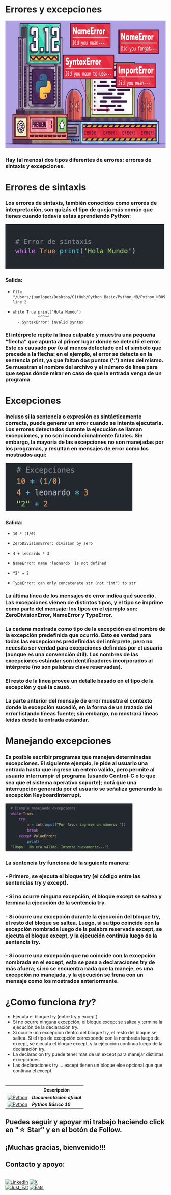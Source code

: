 # Errores y excepciones
<img src="../imagenes/14.-PyE&E.png" width="700" height="400">

### Hay (al menos) dos tipos diferentes de errores: errores de sintaxis y excepciones.

# Errores de sintaxis

### Los errores de sintaxis, también conocidos como errores de interpretación, son quizás el tipo de queja más común que tienes cuando todavía estás aprendiendo Python:

<img src="../imagenes/14.-PycdES.png" width="500" height="140">

### Salida:
-     File "/Users/juanlopez/Desktop/GitHub/Python_Basic/Python_NB/Python_NB09.py", line 2
-     while True print('Hola Mundo')
                 ^^^^^
        - SyntaxError: invalid syntax

### El intérprete repite la línea culpable y muestra una pequeña “flecha” que apunta al primer lugar donde se detectó el error. Este es causado por (o al menos detectado en) el símbolo que precede a la flecha: en el ejemplo, el error se detecta en la sentencia print, ya que faltan dos puntos (':') antes del mismo. Se muestran el nombre del archivo y el número de línea para que sepas dónde mirar en caso de que la entrada venga de un programa.

# Excepciones

### Incluso si la sentencia o expresión es sintácticamente correcta, puede generar un error cuando se intenta ejecutarla. Los errores detectados durante la ejecución se llaman excepciones, y no son incondicionalmente fatales. Sin embargo, la mayoría de las excepciones no son manejadas por los programas, y resultan en mensajes de error como los mostrados aquí:

<img src="../imagenes/14.-PycdEE.png" width="400" height="150">

### Salida:
-     10 * (1/0)
-     ZeroDivisionError: division by zero

-     4 + leonardo * 3
-     NameError: name 'leonardo' is not defined

-     "2" + 2
-     TypeError: can only concatenate str (not "int") to str

### La última línea de los mensajes de error indica qué sucedió. Las excepciones vienen de distintos tipos, y el tipo se imprime como parte del mensaje: los tipos en el ejemplo son: ZeroDivisionError, NameError y TypeError.

### La cadena mostrada como tipo de la excepción es el nombre de la excepción predefinida que ocurrió. Esto es verdad para todas las excepciones predefinidas del intérprete, pero no necesita ser verdad para excepciones definidas por el usuario (aunque es una convención útil). Los nombres de las excepciones estándar son identificadores incorporados al intérprete (no son palabras clave reservadas).

### El resto de la línea provee un detalle basado en el tipo de la excepción y qué la causó.

### La parte anterior del mensaje de error muestra el contexto donde la excepción sucedió, en la forma de un trazado del error listando líneas fuente; sin embargo, no mostrará líneas leídas desde la entrada estándar.

# Manejando excepciones

### Es posible escribir programas que manejen determinadas excepciones. El siguiente ejemplo, le pide al usuario una entrada hasta que ingrese un entero válido, pero permite al usuario interrumpir el programa (usando Control-C o lo que sea que el sistema operativo soporte); notá que una interrupción generada por el usuario se señaliza generando la excepción KeyboardInterrupt.

<img src="../imagenes/14.-PyME.png" width="400" height="150">

### La sentencia try funciona de la siguiente manera:

### - Primero, se ejecuta el bloque try (el código entre las sentencias try y except).

### - Si no ocurre ninguna excepción, el bloque except se saltea y termina la ejecución de la sentencia try.

### - Si ocurre una excepción durante la ejecución del bloque try, el resto del bloque se saltea. Luego, si su tipo coincide con la excepción nombrada luego de la palabra reservada except, se ejecuta el bloque except, y la ejecución continúa luego de la sentencia try.

### - Si ocurre una excepción que no coincide con la excepción nombrada en el except, esta se pasa a declaraciones try de más afuera; si no se encuentra nada que la maneje, es una excepción no manejada, y la ejecución se frena con un mensaje como los mostrados anteriormente.

# ¿Como funciona ***try***?

- Ejecuta el bloque try (entre try y except).
- Si no ocurre ninguna excepción, el bloque except se saltea y termina la ejecución de la declaración try.
- Si ocurre una excepción dentro del bloque try, el resto del bloque se saltea. Si el tipo de excepción corresponde con la nombrada luego de except, se ejecuta el bloque except, y la ejecución continua luego de la declaración try.
- La declaracion try puede tener mas de un except para manejar distintas excepciones.
- Las declaraciones try ... except tienen un bloque else opcional que que continua el except.


#
|  | Descripción |
|-----:|---------------|
| [![Python](https://img.shields.io/badge/python-3670A0?style=for-the-badge&logo=python&logoColor=ffdd54)](https://entrenamiento-python-basico.readthedocs.io/es/3.7/leccion1/index.html#) | ***Documentación oficial*** |
| [![Python](https://img.shields.io/badge/python-3670A0?style=for-the-badge&logo=python&logoColor=ffdd54)](../Python_NB/Python_NB10.md) | ***Python Básico 10*** |

## Puedes seguir y apoyar mi trabajo haciendo click en "☆ Star" y en el botón de Follow.
## ¡Muchas gracias, bienvenido!!!

## Contacto y apoyo:

<br>[![LinkedIn](https://img.shields.io/badge/Oscar_Florin-0077B5?style=for-the-badge&logo=linkedin&logoColor=white&labelColor=101010)](https://www.linkedin.com/in/oscarflorincontreras)
[![X](https://img.shields.io/badge/DevozzCloud-%23000000.svg?style=for-the-badge&logo=X&logoColor=white)](https://twitter.com/DevozzCloud)</br>
[![Just_Eat](https://img.shields.io/badge/🌮_Donaciones_para_tacos-7A1FA2?style=for-the-badge&logo=)](https://paypal.me/OscarFlorin?country.x=MX&locale.x=es_XC)
[![Eats](https://img.shields.io/badge/🐈_Donaciones_para_gatos-black?style=for-the-badge&logo=)](https://paypal.me/OscarFlorin?country.x=MX&locale.x=es_XC)
